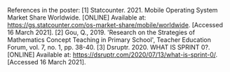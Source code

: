 References in the poster:
[1] Statcounter. 2021. Mobile Operating System Market Share Worldwide. [ONLINE] Available at: https://gs.statcounter.com/os-market-share/mobile/worldwide. [Accessed 16 March 2021].
[2] Gou, Q., 2019. 'Research on the Strategies of Mathematics Concept Teaching in Primary School', Teacher Education Forum, vol. 7, no. 1, pp. 38-40. 
[3] Dsruptr. 2020. WHAT IS SPRINT 0?. [ONLINE] Available at: https://dsruptr.com/2020/07/13/what-is-sprint-0/. [Accessed 16 March 2021].
